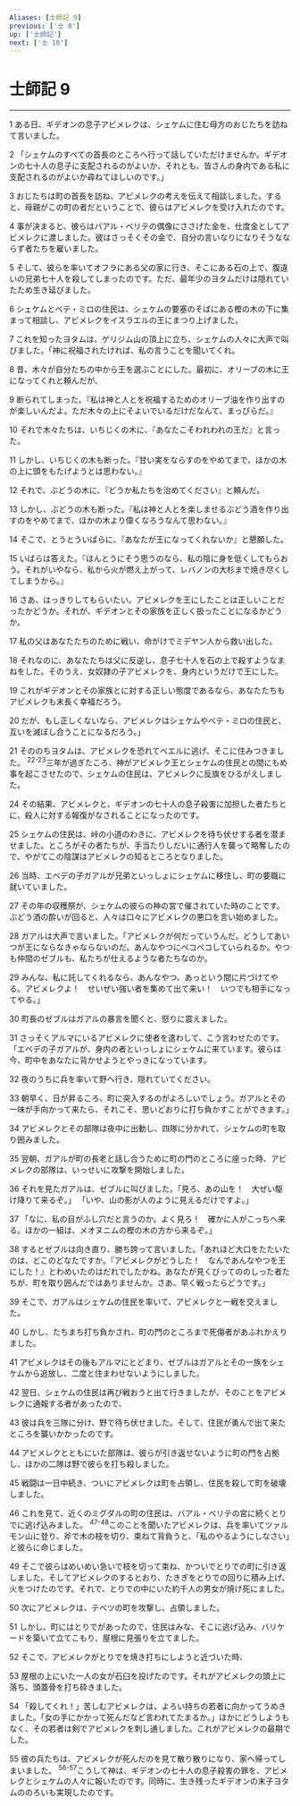 ```yaml
---
Aliases: [士師記 9]
previous: ['士 8']
up: ['士師記']
next: ['士 10']
---
```

# 士師記 9

***




1 
ある日、ギデオンの息子アビメレクは、シェケムに住む母方のおじたちを訪ねて言いました。 



2 
「シェケムのすべての首長のところへ行って話していただけませんか。ギデオンの七十人の息子に支配されるのがよいか、それとも、皆さんの身内である私に支配されるのがよいか尋ねてほしいのです。」 



3 
おじたちは町の首長を訪ね、アビメレクの考えを伝えて相談しました。すると、母親がこの町の者だということで、彼らはアビメレクを受け入れたのです。 



4 
事が決まると、彼らはバアル・ベリテの偶像にささげた金を、仕度金としてアビメレクに渡しました。彼はさっそくその金で、自分の言いなりになりそうなならず者たちを雇いました。 



5 
そして、彼らを率いてオフラにある父の家に行き、そこにある石の上で、腹違いの兄弟七十人を殺してしまったのです。ただ、最年少のヨタムだけは隠れていたため生き延びました。 



6 
シェケムとベテ・ミロの住民は、シェケムの要塞のそばにある樫の木の下に集まって相談し、アビメレクをイスラエルの王にまつり上げました。 



7 
これを知ったヨタムは、ゲリジム山の頂上に立ち、シェケムの人々に大声で叫びました。「神に祝福されたければ、私の言うことを聞いてくれ。 



8 
昔、木々が自分たちの中から王を選ぶことにした。最初に、オリーブの木に王になってくれと頼んだが、 



9 
断られてしまった。『私は神と人とを祝福するためのオリーブ油を作り出すのが楽しいんだよ。ただ木々の上にそよいでいるだけだなんて、まっぴらだ。』 



10 
それで木々たちは、いちじくの木に、『あなたこそわれわれの王だ』と言った。 



11 
しかし、いちじくの木も断った。『甘い実をならすのをやめてまで、ほかの木の上に頭をもたげようとは思わない。』 



12 
それで、ぶどうの木に、『どうか私たちを治めてください』と頼んだ。 



13 
しかし、ぶどうの木も断った。『私は神と人とを楽しませるぶどう酒を作り出すのをやめてまで、ほかの木より偉くなろうなんて思わない。』 



14 
そこで、とうとういばらに、『あなたが王になってくれないか』と懇願した。 



15 
いばらは答えた。『ほんとうにそう思うのなら、私の陰に身を低くしてもらおう。それがいやなら、私から火が燃え上がって、レバノンの大杉まで焼き尽くしてしまうから。』 



16 
さあ、はっきりしてもらいたい。アビメレクを王にしたことは正しいことだったかどうか。それが、ギデオンとその家族を正しく扱ったことになるかどうか。 



17 
私の父はあなたたちのために戦い、命がけでミデヤン人から救い出した。 



18 
それなのに、あなたたちは父に反逆し、息子七十人を石の上で殺すようなまねをした。そのうえ、女奴隷の子アビメレクを、身内というだけで王にした。 



19 
これがギデオンとその家族とに対する正しい態度であるなら、あなたたちもアビメレクも末長く幸福だろう。 



20 
だが、もし正しくないなら、アビメレクはシェケムやベテ・ミロの住民と、互いを滅ぼし合うことになるだろう。」 



21 
そののちヨタムは、アビメレクを恐れてベエルに逃げ、そこに住みつきました。 <sup class="versenum">22-23</sup>三年が過ぎたころ、神がアビメレク王とシェケムの住民との間にもめ事を起こさせたので、シェケムの住民は、アビメレクに反旗をひるがえしました。 



24 
その結果、アビメレクと、ギデオンの七十人の息子殺害に加担した者たちとに、殺人に対する報復がなされることになったのです。 



25 
シェケムの住民は、峠の小道のわきに、アビメレクを待ち伏せする者を潜ませました。ところがその者たちが、手当たりしだいに通行人を襲って略奪したので、やがてこの陰謀はアビメレクの知るところとなりました。 



26 
当時、エベデの子ガアルが兄弟といっしょにシェケムに移住し、町の要職に就いていました。 



27 
その年の収穫祭が、シェケムの彼らの神の宮で催されていた時のことです。ぶどう酒の酔いが回ると、人々は口々にアビメレクの悪口を言い始めました。 



28 
ガアルは大声で言いました。「アビメレクが何だっていうんだ。どうしてあいつが王にならなきゃならないのだ。あんなやつにペコペコしていられるか。やつも仲間のゼブルも、私たちが仕えるような者たちなのか。 



29 
みんな、私に託してくれるなら、あんなやつ、あっという間に片づけてやる。アビメレクよ！　せいぜい強い者を集めて出て来い！　いつでも相手になってやる。」 



30 
町長のゼブルはガアルの暴言を聞くと、怒りに震えました。 



31 
さっそくアルマにいるアビメレクに使者を遣わして、こう言わせたのです。「エベデの子ガアルが、身内の者といっしょにシェケムに来ています。彼らは今、町中をあなたに背かせようとやっきになっています。 



32 
夜のうちに兵を率いて野へ行き、隠れていてください。 



33 
朝早く、日が昇るころ、町に突入するのがよろしいでしょう。ガアルとその一味が手向かって来たら、それこそ、思いどおりに打ち負かすことができます。」 



34 
アビメレクとその部隊は夜中に出動し、四隊に分かれて、シェケムの町を取り囲みました。 



35 
翌朝、ガアルが町の長老と話し合うために町の門のところに座った時、アビメレクの部隊は、いっせいに攻撃を開始しました。 



36 
それを見たガアルは、ゼブルに叫びました。「見ろ、あの山を！　大ぜい駆け降りて来るぞ。」 「いや、山の影が人のように見えるだけですよ。」 



37 
「なに、私の目がふし穴だと言うのか。よく見ろ！　確かに人がこっちへ来る。ほかの一組は、メオヌニムの樫の木の方から来るぞ。」 



38 
するとゼブルは向き直り、勝ち誇って言いました。「あれほど大口をたたいたのは、どこのどなたですか。『アビメレクがどうした！　なんであんなやつを王にした！』とわめいたのはだれでしたかね。あなたが見くびってののしった者たちが、町を取り囲んだではありませんか。さあ、早く戦ったらどうです。」 



39 
そこで、ガアルはシェケムの住民を率いて、アビメレクと一戦を交えました。 



40 
しかし、たちまち打ち負かされ、町の門のところまで死傷者があふれかえりました。 



41 
アビメレクはその後もアルマにとどまり、ゼブルはガアルとその一族をシェケムから追放し、二度と住まわせないようにしました。 



42 
翌日、シェケムの住民は再び戦おうと出て行きましたが、そのことをアビメレクに通報する者があったので、 



43 
彼は兵を三隊に分け、野で待ち伏せました。そして、住民が勇んで出て来たところを襲いかかったのです。 



44 
アビメレクとともにいた部隊は、彼らが引き返せないように町の門を占拠し、ほかの二隊は野で彼らを打ち殺しました。 



45 
戦闘は一日中続き、ついにアビメレクは町を占領し、住民を殺して町を破壊しました。 



46 
これを見て、近くのミグダルの町の住民は、バアル・ベリテの宮に続くとりでに逃げ込みました。 <sup class="versenum">47-48</sup>このことを聞いたアビメレクは、兵を率いてツァルモン山に登り、斧で木の枝を切り、束ねて背負うと、「私のやるようにしなさい」と彼らに命じました。 



49 
そこで彼らはめいめい急いで枝を切って束ね、かついでとりでの町に引き返しました。そしてアビメレクのするとおり、たきぎをとりでの回りに積み上げ、火をつけたのです。それで、とりでの中にいた約千人の男女が焼け死にました。 



50 
次にアビメレクは、テベツの町を攻撃し、占領しました。 



51 
しかし、町にはとりでがあったので、住民はみな、そこに逃げ込み、バリケードを築いて立てこもり、屋根に見張りを立てました。 



52 
そこで、アビメレクがとりでを焼き打ちにしようと近づいた時、 



53 
屋根の上にいた一人の女が石臼を投げたのです。それがアビメレクの頭上に落ち、頭蓋骨を打ち砕きました。 



54 
「殺してくれ！」苦しむアビメレクは、よろい持ちの若者に向かってうめきました。「女の手にかかって死んだなど言われてたまるか。」ほかにどうしようもなく、その若者は剣でアビメレクを刺し通しました。これがアビメレクの最期でした。 



55 
彼の兵たちは、アビメレクが死んだのを見て散り散りになり、家へ帰ってしまいました。 <sup class="versenum">56-57</sup>こうして神は、ギデオンの七十人の息子殺害の罪を、アビメレクとシェケムの人々に報いたのです。同時に、生き残ったギデオンの末子ヨタムののろいも実現したのです。
